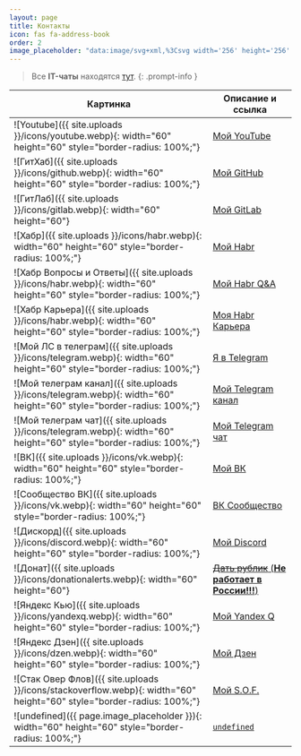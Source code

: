 ```yaml
---
layout: page
title: Контакты
icon: fas fa-address-book
order: 2
image_placeholder: "data:image/svg+xml,%3Csvg width='256' height='256' xmlns='http://www.w3.org/2000/svg'%3E%3Cg id='Layer_1'%3E%3Ctitle%3ELayer 1%3C/title%3E%3Crect stroke-width='0' id='svg_2' height='256' width='256' y='0' x='0' stroke='%23000' fill='%23919191'/%3E%3C/g%3E%3C/svg%3E"
---
```


> Все **IT-чаты** находятся [тут](https://github.com/SeryiBaran/tg-it-chats).
{: .prompt-info }

| Картинка                                                                                                              | Описание и ссылка                                                                                                               |
| --------------------------------------------------------------------------------------------------------------------- | ------------------------------------------------------------------------------------------------------------------------------- |
| ![Youtube]({{ site.uploads }}/icons/youtube.webp){: width="60" height="60" style="border-radius: 100%;"}              | [Мой YouTube](https://www.youtube.com/channel/UC7hhejQ7G0X9ZqskzwV7sNA)                                                         |
| ![ГитХаб]({{ site.uploads }}/icons/github.webp){: width="60" height="60" style="border-radius: 100%;"}                | [Мой GitHub](https://github.com/SeryiBaran)                                                                                     |
| ![ГитЛаб]({{ site.uploads }}/icons/gitlab.webp){: width="60" height="60"}                                             | [Мой GitLab](https://gitlab.com/SeryiBaran) <!-- Без style="border-radius: 100%;" -->                                           |
| ![Хабр]({{ site.uploads }}/icons/habr.webp){: width="60" height="60" style="border-radius: 100%;"}                    | [Мой Habr](https://habr.com/ru/users/SeryiBaran6)                                                                               |
| ![Хабр Вопросы и Ответы]({{ site.uploads }}/icons/habr.webp){: width="60" height="60" style="border-radius: 100%;"}   | [Мой Habr Q&A](https://qna.habr.com/user/SeryiBaran6)                                                                           |
| ![Хабр Карьера]({{ site.uploads }}/icons/habr.webp){: width="60" height="60" style="border-radius: 100%;"}            | [Моя Habr Карьера](https://career.habr.com/seryibaran6)                                                                         |
| ![Мой ЛС в телеграм]({{ site.uploads }}/icons/telegram.webp){: width="60" height="60" style="border-radius: 100%;"}   | [Я в Telegram ](https://t.me/ivanchai6iv)                                                                                       |
| ![Мой телеграм канал]({{ site.uploads }}/icons/telegram.webp){: width="60" height="60" style="border-radius: 100%;"}  | [Мой Telegram канал](https://t.me/ivanchaigroop)                                                                                |
| ![Мой телеграм чат]({{ site.uploads }}/icons/telegram.webp){: width="60" height="60" style="border-radius: 100%;"}    | [Мой Telegram чат](https://t.me/ivanchaitalk)                                                                                   |
| ![ВК]({{ site.uploads }}/icons/vk.webp){: width="60" height="60" style="border-radius: 100%;"}                        | [Мой ВК](https://vk.com/ivanchai6)                                                                                              |
| ![Сообщество ВК]({{ site.uploads }}/icons/vk.webp){: width="60" height="60" style="border-radius: 100%;"}             | [ВК Сообщество](https://vk.com/ivanchaismeh)                                                                                    |
| ![Дискорд]({{ site.uploads }}/icons/discord.webp){: width="60" height="60" style="border-radius: 100%;"}              | [Мой Discord](https://discord.gg/3zvBzgaw2P)                                                                                    |
| ![Донат]({{ site.uploads }}/icons/donationalerts.webp){: width="60" height="60"}                                      | [~~Дать рублик~~ (**Не работает в России!!!**)](https://www.donationalerts.com/r/seryibaran) <!-- Без style="border-radius: 100%;" --> |
| ![Яндекс Кью]({{ site.uploads }}/icons/yandexq.webp){: width="60" height="60" style="border-radius: 100%;"}           | [Мой Yandex Q](https://yandex.ru/q/profile/y6dm92f22mkqh04h3v4b1rv6er/)                                                         |
| ![Яндекс Дзен]({{ site.uploads }}/icons/dzen.webp){: width="60" height="60" style="border-radius: 100%;"}             | [Мой Дзен](https://dzen.ru/seryibaran)                                                                                          |
| ![Стак Овер Флов]({{ site.uploads }}/icons/stackoverflow.webp){: width="60" height="60" style="border-radius: 100%;"} | [Мой S.O.F.](https://ru.stackoverflow.com/users/418945/seryibananan)                                                            |
| ![undefined]({{ page.image_placeholder }}){: width="60" height="60" style="border-radius: 100%;"}                     | [`undefined`](https://t.me/+XpDWVl2pW8xhZDAy/)                                                                                  |
